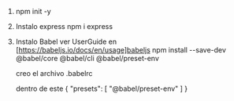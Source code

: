 1) npm init -y 

2) Instalo express
    npm i express

3)  Instalo Babel 
      ver UserGuide en [https://babeljs.io/docs/en/usage]babeljs
      npm install --save-dev @babel/core @babel/cli @babel/preset-env    

      creo el archivo .babelrc  
      
      dentro de este 
      {
        "presets": [
          "@babel/preset-env"
        ]
      }    